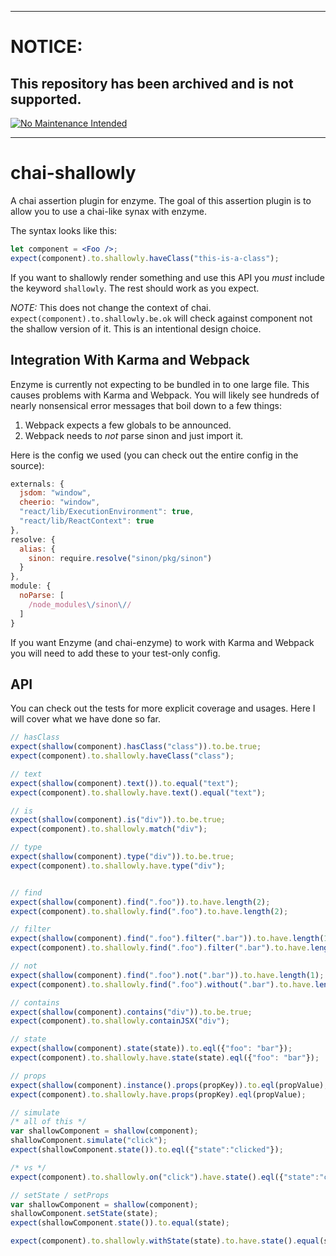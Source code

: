 ***
# NOTICE:

## This repository has been archived and is not supported.

[![No Maintenance Intended](http://unmaintained.tech/badge.svg)](http://unmaintained.tech/)
***

chai-shallowly
==============

A chai assertion plugin for enzyme.
The goal of this assertion plugin is to allow you to use a chai-like
synax with enzyme.

The syntax looks like this:
```jsx
let component = <Foo />;
expect(component).to.shallowly.haveClass("this-is-a-class");
```
If you want to shallowly render something and use this API you
_must_ include the keyword `shallowly`. The rest should work as
you expect.

*NOTE:* This does not change the context of chai.
`expect(component).to.shallowly.be.ok` will check against component
not the shallow version of it. This is an intentional design choice.

## Integration With Karma and Webpack

Enzyme is currently not expecting to be bundled in to one large file.
This causes problems with Karma and Webpack. You will likely see hundreds
of nearly nonsensical error messages that boil down to a few things:

1. Webpack expects a few globals to be announced.
2. Webpack needs to _not_ parse sinon and just import it.

Here is the config we used (you can check out the entire config in the source):

```js
externals: {
  jsdom: "window",
  cheerio: "window",
  "react/lib/ExecutionEnvironment": true,
  "react/lib/ReactContext": true
},
resolve: {
  alias: {
    sinon: require.resolve("sinon/pkg/sinon")
  }
},
module: {
  noParse: [
    /node_modules\/sinon\//
  ]
}
```

If you want Enzyme (and chai-enzyme) to work with Karma and Webpack you will
need to add these to your test-only config.

## API

You can check out the tests for more explicit coverage and usages.
Here I will cover what we have done so far.
```jsx
// hasClass
expect(shallow(component).hasClass("class")).to.be.true;
expect(component).to.shallowly.haveClass("class");

// text
expect(shallow(component).text()).to.equal("text");
expect(component).to.shallowly.have.text().equal("text");

// is
expect(shallow(component).is("div")).to.be.true;
expect(component).to.shallowly.match("div");

// type
expect(shallow(component).type("div")).to.be.true;
expect(component).to.shallowly.have.type("div");


// find
expect(shallow(component).find(".foo")).to.have.length(2);
expect(component).to.shallowly.find(".foo").to.have.length(2);

// filter
expect(shallow(component).find(".foo").filter(".bar")).to.have.length(1);
expect(component).to.shallowly.find(".foo").filter(".bar").to.have.length(1);

// not
expect(shallow(component).find(".foo").not(".bar")).to.have.length(1);
expect(component).to.shallowly.find(".foo").without(".bar").to.have.length(1);

// contains
expect(shallow(component).contains("div")).to.be.true;
expect(component).to.shallowly.containJSX("div");

// state
expect(shallow(component).state(state)).to.eql({"foo": "bar"});
expect(component).to.shallowly.have.state(state).eql({"foo": "bar"});

// props
expect(shallow(component).instance().props(propKey)).to.eql(propValue);
expect(component).to.shallowly.have.props(propKey).eql(propValue);

// simulate
/* all of this */
var shallowComponent = shallow(component);
shallowComponent.simulate("click");
expect(shallowComponent.state()).to.eql({"state":"clicked"});

/* vs */
expect(component).to.shallowly.on("click").have.state().eql({"state":"clicked"});

// setState / setProps
var shallowComponent = shallow(component);
shallowComponent.setState(state);
expect(shallowComponent.state()).to.equal(state);

expect(component).to.shallowly.withState(state).to.have.state().equal(state);
```
